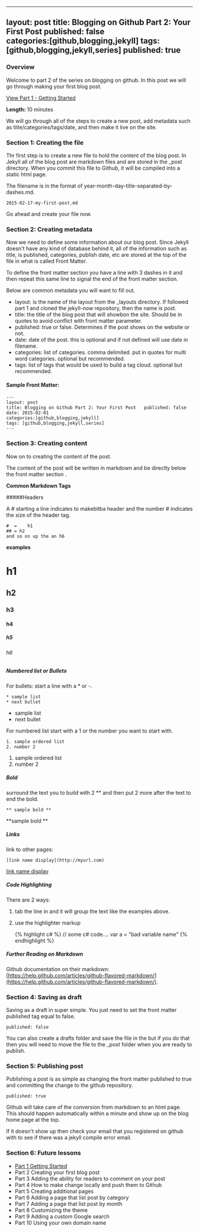  ---
layout: post
title: Blogging on Github Part 2: Your First Post published: false  
categories:[github,blogging,jekyll]
tags: [github,blogging,jekyll,series]
published: true
---
### Overview
Welcome to part 2 of the series on blogging on  github.  In this post we will go through making your first blog post.

[View Part 1 - Getting Started](http://digitaldrummerj.me/blogging-on-github-part-1/)

**Length:** 10 minutes 

We will go through all of the steps to create a new post, add metadata such as title/categories/tags/date, and then make it live on the site.  

### Section 1: Creating the file 

Thr first step is to create a new file to hold the content of the blog post.  In Jekyll all of the blog post are markdown files and are stored in the _post directory.    When you commit this file to Github, it will be compiled into a static html page.  

The filename is in the format of year-month-day-title-separated-by-dashes.md.  

	2015-02-17-my-first-post.md
	
Go ahead and create your file now. 

### Section 2: Creating metadata 

Now we need to define some information about our blog post.  Since Jekyll doesn't have any kind of database behind it, all of the information such as title, is published,  categories, publish date, etc are stored at the top of the file in what is called Front Matter.  

To define the front matter section you have a line with 3 dashes in it and then repeat this same line to signal the end of the front matter section. 

Below are common metadata you will want to fill out.  

- layout:  is the name of the layout  from the _layouts directory.  If followed part 1 and cloned the jekyll-now repository, then the name is post.
- title:  the title of the blog post that will showbon the site.  Should be in quotes to avoid conflict with front matter parameter. 
- published: true or false.  Determines  if the post shows  on the website or not.
- date: date of the post.  this is optional and if not defined will use date in filename.
- categories: list of categories.  comma delimited.  put in quotes for multi word categories.  optional but recommended.  
- tags: list of tags that would be used to build a tag cloud.  optional but recommended. 
 
#### Sample Front Matter:
	---
	layout: post
	title: Blogging on Github Part 2: Your First Post 	published: false  
	date: 2015-02-01
	categories:[github,blogging,jekyll]
	tags: [github,blogging,jekyll,series]
	---
	
### Section 3:  Creating content 

Now on to creating the content of the post.  

The content of the post will be written in markdown and be directly below the front matter section .

**Common Markdown Tags**

#####Headers  

A #  starting  a line indicates to makebitba header and the number # indicates  the size of the header tag.  

	#  = 	h1
	## = h2
	and so on up the an h6
	
**examples**

#  h1
## h2
### h3
#### h4
##### h5
###### h6



##### Numbered list  or Bullets 

For bullets: start a line with a * or -.

	* sample list
	* next bullet

* sample list 
* next bullet 

For numbered list start with a 1 or the number you want to start with.

	1. sample ordered list
	2. number 2

1. sample ordered list 
2. number 2


##### Bold

surround  the text you to build with 2 ** and then put 2 more after the text  to end the bold.

	** sample bold ** 

**sample bold **

##### Links

link to other pages:

	[link name display](http://myurl.com)
	
[link name display](http://myurl.com)


##### Code Highlighting 

There are 2 ways:

1. tab the line in and it will group the text like the examples above.

1. use the highlighter markup
	
	{% highlight c# %}
	// some c# code....
	var a = "bad variable name"
	{% endhighlight %}

#####  Further Reading on Markdown

Github documentation on their markdown:  [https://help.github.com/articles/github-flavored-markdown/](https://help.github.com/articles/github-flavored-markdown/).

### Section 4:  Saving as draft

Saving as a draft in super simple.  You just need to set the front matter published tag equal to false.

	published: false
	
You can also create a drafts folder and save the file in the but if you do that then you will need to move the file to the _post folder when you are ready to publish.

### Section  5: Publishing post 

Publishing a post is as simple as changing the front matter published to true and committing the change to the github repository.  

	published: true

Github will take care of the conversion from markdown to an html page.  This should happen automatically within a minute and show up on the blog home page at the top.  

If it doesn't show up then check your email that you registered on github with to see if there was a jekyll compile error email.  

### Section 6:  Future lessons

* [Part 1 Getting Started](http://digitaldrummerj.me/blogging-on-github-part-1/)
* Part 2 Creating your first blog post
* Part 3 Adding the ability for readers to comment on your post
* Part 4 How to make change locally and push them to Github
* Part 5 Creating additional pages
* Part 6 Adding a page that list post by category
* Part 7 Adding a page that list post by month
* Part 8 Customizing the theme
* Part 9 Adding a custom Google search
* Part 10 Using your own domain name

